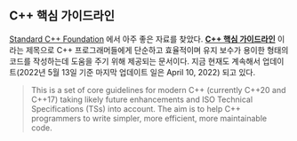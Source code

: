 ## C++ 핵심 가이드라인

[Standard C++ Foundation](https://isocpp.org/about) 에서 아주 좋은 자료를 찾았다. [**C++ 핵심 가이드라인**](http://isocpp.github.io/CppCoreGuidelines/CppCoreGuidelines#main) 이라는 제목으로 C++ 프로그래머들에게 단순하고 효율적이며 유지 보수가 용이한 형태의 코드를 작성하는데 도움을 주기 위해 제공되는 문서이다. 지금 현재도 계속해서 업데이트(2022년 5월 13일 기준 마지막 업데이트 일은 April 10, 2022) 되고 있다.

> This is a set of core guidelines for modern C++ (currently C++20 and C++17) taking likely future enhancements and ISO Technical Specifications (TSs) into account. The aim is to help C++ programmers to write simpler, more efficient, more maintainable code.